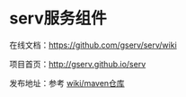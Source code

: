 # serv服务组件

在线文档：https://github.com/gserv/serv/wiki		

项目首页：http://gserv.github.io/serv		

发布地址：参考 [wiki/maven仓库](https://github.com/gserv/serv/wiki/maven%E4%BB%93%E5%BA%93)
	
